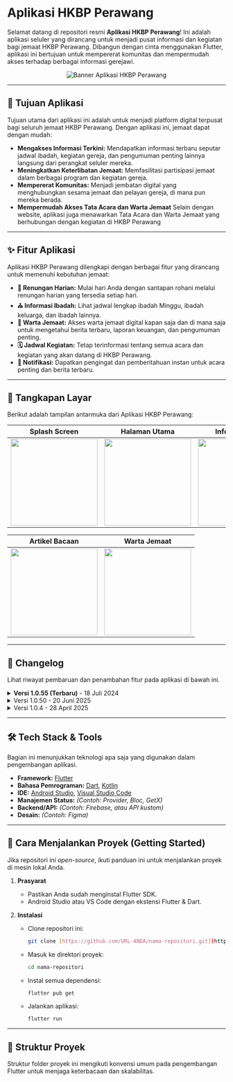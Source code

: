 # **Aplikasi HKBP Perawang**

Selamat datang di repositori resmi **Aplikasi HKBP Perawang**! Ini adalah aplikasi seluler yang dirancang untuk menjadi pusat informasi dan kegiatan bagi jemaat HKBP Perawang. Dibangun dengan cinta menggunakan Flutter, aplikasi ini bertujuan untuk mempererat komunitas dan mempermudah akses terhadap berbagai informasi gerejawi.

<p align="center">
  <img src="https://play-lh.googleusercontent.com/fd2MqxwGVxqJO_QXgXCwg-o8R-e2l9jmkDLHNS_TEYrpFbG2q1W1AfjLdDPaoo0Un2w=w480-h960-rw" alt="Banner Aplikasi HKBP Perawang">
</p>

---

## 🎯 **Tujuan Aplikasi**

Tujuan utama dari aplikasi ini adalah untuk menjadi platform digital terpusat bagi seluruh jemaat HKBP Perawang. Dengan aplikasi ini, jemaat dapat dengan mudah:

* **Mengakses Informasi Terkini:** Mendapatkan informasi terbaru seputar jadwal ibadah, kegiatan gereja, dan pengumuman penting lainnya langsung dari perangkat seluler mereka.
* **Meningkatkan Keterlibatan Jemaat:** Memfasilitasi partisipasi jemaat dalam berbagai program dan kegiatan gereja.
* **Mempererat Komunitas:** Menjadi jembatan digital yang menghubungkan sesama jemaat dan pelayan gereja, di mana pun mereka berada.
* **Mempermudah Akses Tata Acara dan Warta Jemaat** Selain dengan website, aplikasi juga menawarkan Tata Acara dan Warta Jemaat yang berhubungan dengan kegiatan di HKBP Perawang

---

## ✨ **Fitur Aplikasi**

Aplikasi HKBP Perawang dilengkapi dengan berbagai fitur yang dirancang untuk memenuhi kebutuhan jemaat:

* **📖 Renungan Harian:** Mulai hari Anda dengan santapan rohani melalui renungan harian yang tersedia setiap hari.
* **⛪ Informasi Ibadah:** Lihat jadwal lengkap ibadah Minggu, ibadah keluarga, dan ibadah lainnya.
* **📰 Warta Jemaat:** Akses warta jemaat digital kapan saja dan di mana saja untuk mengetahui berita terbaru, laporan keuangan, dan pengumuman penting.
* **🗓️ Jadwal Kegiatan:** Tetap terinformasi tentang semua acara dan kegiatan yang akan datang di HKBP Perawang.
* **🔔 Notifikasi:** Dapatkan pengingat dan pemberitahuan instan untuk acara penting dan berita terbaru.

---

## 📸 **Tangkapan Layar**

Berikut adalah tampilan antarmuka dari Aplikasi HKBP Perawang:

| Splash Screen | Halaman Utama | Informasi Huria | Jadwal Ibadah | Tata Acara |
| :---: | :---: | :---: | :---: | :---: |
| <img src="https://play-lh.googleusercontent.com/u_pd2XAaSYwQ-yAXIuGLGYd4g1pZ8YFk38yb_grt7B--l3Z7h-IkG1mkvy0TR05simCN1o8ZJ9K4hqnIAIs1wQ=w5120-h2880-rw" width="200"/> | <img src="https://play-lh.googleusercontent.com/5l50O_CS1m2HHLnGjLNOgYVNml5KO_KROZcZQNKe943tkkwMX4ew6jKTBE4twBJ_PT4WlIDE0h62dcrzFqF9IRE=w5120-h2880-rw" width="200"/> | <img src="https://play-lh.googleusercontent.com/YAT_6MTy_dDzeK8JDPkKb3CHghiE0fpU7Kba7_JkM0Vyl1PuEvbtsHSqakaR_WWwwFa-rADAdLte0MRj6rkMdw=w5120-h2880-rw" width="200"/> | <img src="https://play-lh.googleusercontent.com/4rU60RbA5BjxinlGafdaT8rOIDEVqoJjVSoZU9j5kjWKGkEUbCUAL1LSksYw90m-lP_qYVWDm5s4csit-mqcFw=w5120-h2880-rw" width="200"/> | <img src="https://play-lh.googleusercontent.com/S-DrW8YsodzhRb40jSVneEgN6_OiFxLBslvPuLXc6fdG4NHBFU8qHOYFawpR37P6qKk30F7VIShzRe1cc-oG=w5120-h2880-rw" width="200"/> |

| Artikel Bacaan | Warta Jemaat |
| :---: | :---: |
| <img src="https://play-lh.googleusercontent.com/YJLIaC6NajRhmBRBXUu-YhP-rjwRzfBOeJyZTJ9-WxzWbg4ffgFJvu-V3FfWQMpk-_KR4ZDKj7KXfV4vtn94kA=w5120-h2880-rw" width="200"/> | <img src="https://play-lh.googleusercontent.com/cLcOVy4Wb3cG_0UIle56NN7RG1G5_jlonlJjNmZOuJKZCamy3NumCoyRuzuxYAg5jDsvijYJ62Xhg9BQNCI-gPI=w5120-h2880-rw" width="200"/> |

---

## 📜 **Changelog**

Lihat riwayat pembaruan dan penambahan fitur pada aplikasi di bawah ini.

<details>
<summary><strong>Versi 1.0.55 (Terbaru)</strong> - 18 Juli 2024</summary>
<br>

- Penambahan kemampuan memuat gambar pada notifikasi
- Pengoptimalan metode cache
- Penambahan Jadwal Partangiangan Weyk
- Penghapusan sisi samping Penampil PDF
- Pengoptimalan Pembacaan PDF
- Meringankan halaman utama aplikasi
- Penambahan keamanan AppCheck
- Perbaikan Bug
- Perbaikan tombol aksi notifikasi
- Pembaharuan bahasa pendukung

</details>

<details>
<summary>Versi 1.0.50 - 20 Juni 2025</summary>
<br>

-   Perbaikan bug dan peningkatan performa
-   Perbaikan edge-to-edge
-   Integrasi Play Integrity
-   dan banyak lagi

</details>

<details>
<summary>Versi 1.0.4 - 28 April 2025</summary>
<br>

-   Fetch Warta Acara dengan Metode Baru mengikuti struktur web
-   Penambahan Sistem notifikasi dengan fitur Tombol
-   Perbaikan direct sistem notifikasi
-   Perbagian Bug
-   Penyimpanan Dokumen tersendiri
-   Pengoptimalan Pembuka Pdf

</details>

---

## 🛠️ **Tech Stack & Tools**

Bagian ini menunjukkan teknologi apa saja yang digunakan dalam pengembangan aplikasi.

-   **Framework:** [Flutter](https://flutter.dev/)
-   **Bahasa Pemrograman:** [Dart](https://dart.dev/), [Kotlin](https://kotlinlang.org/)
-   **IDE:** [Android Studio](https://developer.android.com/studio), [Visual Studio Code](https://code.visualstudio.com/)
-   **Manajemen Status:** *(Contoh: Provider, Bloc, GetX)*
-   **Backend/API:** *(Contoh: Firebase, atau API kustom)*
-   **Desain:** *(Contoh: Figma)*

---

## 🚀 **Cara Menjalankan Proyek (Getting Started)**

Jika repositori ini _open-source_, ikuti panduan ini untuk menjalankan proyek di mesin lokal Anda.

1.  **Prasyarat**
    -   Pastikan Anda sudah menginstal Flutter SDK.
    -   Android Studio atau VS Code dengan ekstensi Flutter & Dart.

2.  **Instalasi**
    -   Clone repositori ini:
        ```bash
        git clone [https://github.com/URL-ANDA/nama-repositori.git](https://github.com/URL-ANDA/nama-repositori.git)
        ```
    -   Masuk ke direktori proyek:
        ```bash
        cd nama-repositori
        ```
    -   Instal semua dependensi:
        ```bash
        flutter pub get
        ```
    -   Jalankan aplikasi:
        ```bash
        flutter run
        ```

---

## 📂 **Struktur Proyek**

Struktur folder proyek ini mengikuti konvensi umum pada pengembangan Flutter untuk menjaga keterbacaan dan skalabilitas.
